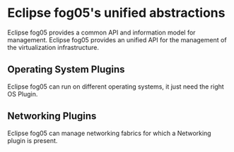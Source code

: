 # Eclipse fog05's unified abstractions

Eclipse fog05 provides a common API and information model for management. Eclipse fog05 provides an unified API for the management of the virtualization infrastructure.

## Operating System Plugins

Eclipse fog05 can run on different operating systems, it just need the right OS Plugin.

## Networking Plugins

Eclipse fog05 can manage networking fabrics for which a Networking plugin is present.

